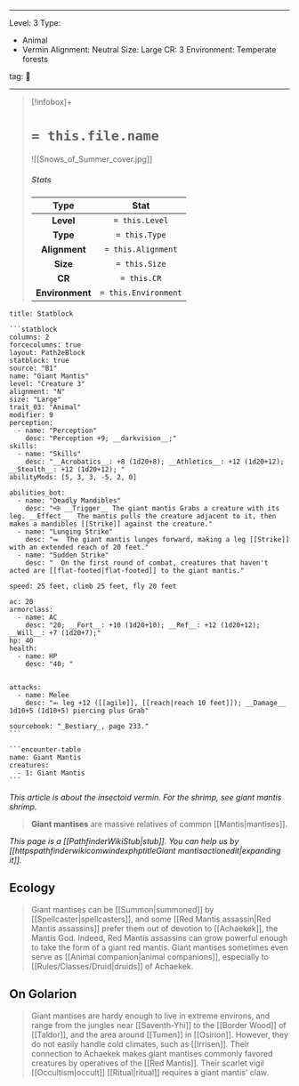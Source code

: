 
---


Level: 3
Type:
- Animal
- Vermin
Alignment: Neutral
Size: Large
CR: 3
Environment: Temperate forests


tag: 👹

---

> [!infobox]+
> #  `= this.file.name`
> ![[Snows_of_Summer_cover.jpg]]
> ##### Stats
> Type | Stat |
> :---:|:---:|
> **Level** | `= this.Level` |
> **Type** | `= this.Type` |
> **Alignment** | `= this.Alignment` |
> **Size** | `= this.Size` |
> **CR** | `= this.CR` |
> **Environment** | `= this.Environment` |




````ad-info
title: Statblock

```statblock
columns: 2
forcecolumns: true
layout: Path2eBlock
statblock: true
source: "B1"
name: "Giant Mantis"
level: "Creature 3"
alignment: "N"
size: "Large"
trait_03: "Animal"
modifier: 9
perception:
  - name: "Perception"
    desc: "Perception +9; __darkvision__;"
skills:
  - name: "Skills"
    desc: "__Acrobatics__: +8 (1d20+8); __Athletics__: +12 (1d20+12); __Stealth__: +12 (1d20+12); "
abilityMods: [5, 3, 3, -5, 2, 0]

abilities_bot:
  - name: "Deadly Mandibles"
    desc: "⬲ __Trigger__ The giant mantis Grabs a creature with its leg. __Effect__  The mantis pulls the creature adjacent to it, then makes a mandibles [[Strike]] against the creature."
  - name: "Lunging Strike"
    desc: "⬺  The giant mantis lunges forward, making a leg [[Strike]] with an extended reach of 20 feet."
  - name: "Sudden Strike"
    desc: "  On the first round of combat, creatures that haven't acted are [[flat-footed|flat-footed]] to the giant mantis."

speed: 25 feet, climb 25 feet, fly 20 feet

ac: 20
armorclass:
  - name: AC
    desc: "20; __Fort__: +10 (1d20+10); __Ref__: +12 (1d20+12); __Will__: +7 (1d20+7);"
hp: 40
health:
  - name: HP
    desc: "40; "


attacks:
  - name: Melee
    desc: "⬻ leg +12 ([[agile]], [[reach|reach 10 feet]]); __Damage__ 1d10+5 (1d10+5) piercing plus Grab"

sourcebook: "_Bestiary_, page 233."
```

```encounter-table
name: Giant Mantis
creatures:
  - 1: Giant Mantis
```

````



*This article is about the insectoid vermin. For the shrimp, see giant mantis shrimp.*
> **Giant mantises** are massive relatives of common [[Mantis|mantises]].



*This page is a [[PathfinderWikiStub|stub]]. You can help us by [[httpspathfinderwikicomwindexphptitleGiant mantisactionedit|expanding it]].*


## Ecology

> Giant mantises can be [[Summon|summoned]] by [[Spellcaster|spellcasters]], and some [[Red Mantis assassin|Red Mantis assassins]] prefer them out of devotion to [[Achaekek]], the Mantis God. Indeed, Red Mantis assassins can grow powerful enough to take the form of a giant red mantis. Giant mantises sometimes even serve as [[Animal companion|animal companions]], especially to [[Rules/Classes/Druid|druids]] of Achaekek.


## On Golarion

> Giant mantises are hardy enough to live in extreme environs, and range from the jungles near [[Saventh-Yhi]] to the [[Border Wood]] of [[Taldor]], and the area around [[Tumen]] in [[Osirion]]. However, they do not easily handle cold climates, such as [[Irrisen]].
> Their connection to Achaekek makes giant mantises commonly favored creatures by operatives of the [[Red Mantis]]. Their scarlet vigil [[Occultism|occult]] [[Ritual|ritual]] requires a giant mantis' claw.









